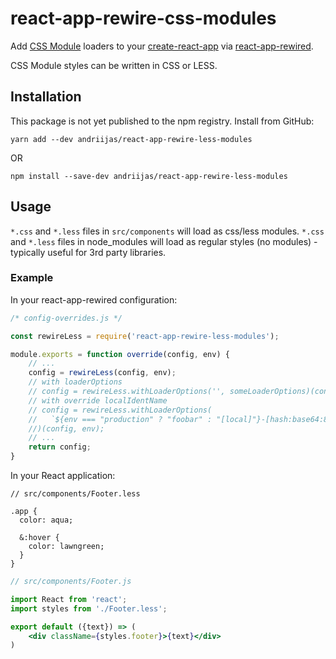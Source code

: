 # react-app-rewire-css-modules

Add [CSS Module](https://github.com/css-modules/css-modules) loaders to your [create-react-app](https://github.com/facebookincubator/create-react-app) via [react-app-rewired](https://github.com/timarney/react-app-rewired).

CSS Module styles can be written in CSS or LESS.

## Installation

This package is not yet published to the npm registry. Install from GitHub:

```
yarn add --dev andriijas/react-app-rewire-less-modules
```

OR

```
npm install --save-dev andriijas/react-app-rewire-less-modules
```

## Usage

`*.css` and `*.less` files in `src/components` will load as css/less modules.
`*.css` and `*.less` files in node_modules will load as regular styles (no modules) - typically useful for 3rd party libraries.

### Example

In your react-app-rewired configuration:

```javascript
/* config-overrides.js */

const rewireLess = require('react-app-rewire-less-modules');

module.exports = function override(config, env) {
    // ...
    config = rewireLess(config, env);
    // with loaderOptions
    // config = rewireLess.withLoaderOptions('', someLoaderOptions)(config, env);
    // with override localIdentName
    // config = rewireLess.withLoaderOptions(
    //   `${env === "production" ? "foobar" : "[local]"}-[hash:base64:8]`,
    //)(config, env);
    // ...
    return config;
}
```

In your React application:

```less
// src/components/Footer.less

.app {
  color: aqua;
  
  &:hover {
    color: lawngreen;
  }
}
```

```jsx harmony
// src/components/Footer.js

import React from 'react';
import styles from './Footer.less';

export default ({text}) => (
    <div className={styles.footer}>{text}</div>
)
```
